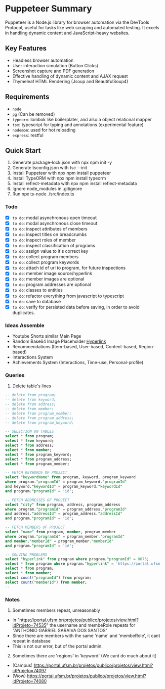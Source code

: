 # Puppeteer Summary

Puppeteer is a Node.js library for browser automation via the DevTools Protocol, useful for tasks like web scraping and automated testing. It excels in handling dynamic content and JavaScript-heavy websites.

## Key Features
- Headless browser automation
- User interaction simulation (Button Clicks)
- Screenshot capture and PDF generation
- Effective handling of dynamic content and AJAX request
- Thymeleaf HTML Rendering (Jsoup and BeautifulSoup4)

## Requirements
- `node`
- `pg` (Can be removed)
- `typeorm`: lombok like boilerplater, and also a object relational mapper 
- `tsx`: typescript for typing and annotations (experimental feature)
- `nodemon`: used for hot reloading
- `express`: restful

## Quick Start
1. Generate package-lock.json with npx npm init -y
2. Generate tsconfig.json with tsc --init
3. Install Puppeteer with npx npm install puppeteer
4. Install TypeORM with npx npm install typeorm
5. Install reflect-metadata with npx npm install reflect-metadata
6. Ignore node_modules in .gitignore
7. Run npx ts-node ./src/index.ts

### Todo
- [x] `to do`: modal asynchronous open timeout
- [x] `to do`: modal asynchronous close timeout
- [x] `to do`: inspect attributes of members
- [x] `to do`: inspect titles on breadcrumbs 
- [x] `to do`: inspect roles of member 
- [x] `to do`: inspect classification of programs
- [x] `to do`: assign value to it's correct key
- [x] `to do`: collect program members
- [x] `to do`: collect program keywords
- [x] `to do`: attach id of url to program, for future inspections
- [x] `to do`: member image source/hyperlink
- [x] `to do`: member images are optional
- [x] `to do`: program addresses are optional
- [x] `to do`: classes to entities 
- [x] `to do`: refactor everything from javascript to typescript 
- [x] `to do`: save to database
- [x] `to do`: verify for persisted data before saving, in order to avoid duplicates.

### Ideas Assemble
- Youtube Shorts similar Main Page
- Random Base64 Image Placeholder [Hyperlink](https://picsum.photos/500/300?blur=10)
- Recommendations (Item-based, User-based, Content-based, Region-based)
- Interactions System
- Achievements System (Interactions, Time-use, Personal-profile)

### Queries

1. Delete table's lines
```sql
-- delete from program;
-- delete from keyword;
-- delete from address;
-- delete from member;
-- delete from program_member;
-- delete from program_address;
-- delete from program_keyword;

-- SELECTION ON TABLES
select * from program;
select * from keyword;
select * from address;
select * from member;
select * from program_keyword;
select * from program_address;
select * from program_member;

-- FETCH KEYWORDS OF PROJECT
select "keywordName" from program, keyword, program_keyword
where program."programId" = program_keyword."programId"
and keyword."keywordId" = program_keyword."keywordId"
and program."programId" = 'id';

-- FETCH ADDRESSES OF PROJECT
select "city" from program, address, program_address
where program."programId" = program_address."programId"
and address."addressId" = program_address."addressId"
and program."programId" = 'id';

-- FETCH MEMBERS OF PROJECT
select "name" from program, member, program_member
where program."programId" = program_member."programId"
and member."memberId" = program_member."memberId"
and program."programId" = 'id';

-- SOLVING PROBLEMS
select "hyperlink" from program where program."programId" = 8673;
select * from program where program."hyperlink" = 'https://portal.ufsm.br/projetos/publico/projetos/view.html?idProjeto=62591';
select * from program;
select * from member;
select count("programId") from program;
select count("memberId") from member;
-- 
```

### Notes
1. Sometimes members repeat, unreasonably
- In "https://portal.ufsm.br/projetos/publico/projetos/view.html?idProjeto=74535" the username and membeRole repeats for "ANTHONIO GABRIEL SARAIVA DOS SANTOS" 
- Since there are members with the same 'name' and 'membeRole', it cant repeat in database
- This is not our error, but of the portal admin.

2. Sometimes there are 'regions' in 'keyword' (We cant do much about it)
- (Campus) https://portal.ufsm.br/projetos/publico/projetos/view.html?idProjeto=74097
- (Wow) https://portal.ufsm.br/projetos/publico/projetos/view.html?idProjeto=74080
